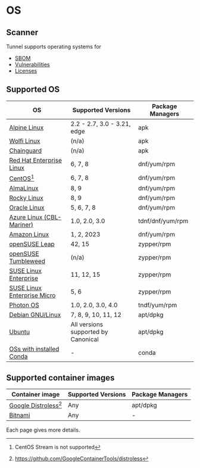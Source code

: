 # OS

## Scanner

Tunnel supports operating systems for

- [SBOM][sbom]
- [Vulnerabilities][vuln]
- [Licenses][license]

## Supported OS

| OS                                             | Supported Versions                  | Package Managers |
| ---------------------------------------------- | ----------------------------------- | ---------------- |
| [Alpine Linux](alpine.md)                      | 2.2 - 2.7, 3.0 - 3.21, edge         | apk              |
| [Wolfi Linux](wolfi.md)                        | (n/a)                               | apk              |
| [Chainguard](chainguard.md)                    | (n/a)                               | apk              |
| [Red Hat Enterprise Linux](rhel.md)            | 6, 7, 8                             | dnf/yum/rpm      |
| [CentOS](centos.md)[^1]                        | 6, 7, 8                             | dnf/yum/rpm      |
| [AlmaLinux](alma.md)                           | 8, 9                                | dnf/yum/rpm      |
| [Rocky Linux](rocky.md)                        | 8, 9                                | dnf/yum/rpm      |
| [Oracle Linux](oracle.md)                      | 5, 6, 7, 8                          | dnf/yum/rpm      |
| [Azure Linux (CBL-Mariner)](azure.md)          | 1.0, 2.0, 3.0                       | tdnf/dnf/yum/rpm |
| [Amazon Linux](amazon.md)                      | 1, 2, 2023                          | dnf/yum/rpm      |
| [openSUSE Leap](suse.md)                       | 42, 15                              | zypper/rpm       |
| [openSUSE Tumbleweed](suse.md)                 | (n/a)                               | zypper/rpm       |
| [SUSE Linux Enterprise](suse.md)               | 11, 12, 15                          | zypper/rpm       |
| [SUSE Linux Enterprise Micro](suse.md)         | 5, 6                                | zypper/rpm       |
| [Photon OS](photon.md)                         | 1.0, 2.0, 3.0, 4.0                  | tndf/yum/rpm     |
| [Debian GNU/Linux](debian.md)                  | 7, 8, 9, 10, 11, 12                 | apt/dpkg         |
| [Ubuntu](ubuntu.md)                            | All versions supported by Canonical | apt/dpkg         |
| [OSs with installed Conda](../others/conda.md) | -                                   | conda            |

## Supported container images

| Container image                               | Supported Versions | Package Managers |
| --------------------------------------------- | ------------------ | ---------------- |
| [Google Distroless](google-distroless.md)[^2] | Any                | apt/dpkg         |
| [Bitnami](../others/bitnami.md)               | Any                | -                |

Each page gives more details.

[^1]: CentOS Stream is not supported
[^2]: https://github.com/GoogleContainerTools/distroless

[sbom]: ../../supply-chain/sbom.md
[vuln]: ../../scanner/vulnerability.md
[license]: ../../scanner/license.md
